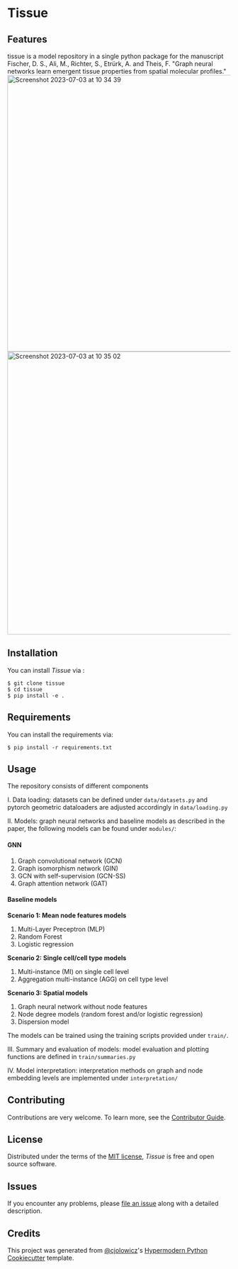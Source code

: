 # Tissue



## Features

tissue is a model repository in a single python package for the manuscript Fischer, D. S., Ali, M., Richter, S., Etrürk, A. and Theis, F. "Graph neural networks learn emergent tissue properties from spatial molecular profiles."
<img width="624" alt="Screenshot 2023-07-03 at 10 34 39" src="https://github.com/theislab/tissue_submission/assets/9961724/35595634-2fa9-4fca-b81e-3c8748a33dbb">
<img width="639" alt="Screenshot 2023-07-03 at 10 35 02" src="https://github.com/theislab/tissue_submission/assets/9961724/03d4c956-c555-46bb-b62e-ccd1fb493da7">


## Installation

You can install _Tissue_ via :

```console
$ git clone tissue
$ cd tissue
$ pip install -e .
```

## Requirements

You can install the requirements via:

```console
$ pip install -r requirements.txt
```

## Usage

The repository consists of different components

I. Data loading: datasets can be defined under `data/datasets.py` and pytorch geometric dataloaders are adjusted accordingly in `data/loading.py`

II. Models: graph neural networks and baseline models as described in the paper, the following models can be found under `modules/`:
#### GNN
1. Graph convolutional network (GCN)
2. Graph isomorphism network (GIN)
3. GCN with self-supervision (GCN-SS)
4. Graph attention network (GAT)

#### Baseline models
**Scenario 1: Mean node features models**
1. Multi-Layer Preceptron (MLP)
2. Random Forest
3. Logistic regression

**Scenario 2: Single cell/cell type models**
1. Multi-instance (MI) on single cell level
2. Aggregation multi-instance (AGG) on cell type level

**Scenario 3: Spatial models**
1. Graph neural network without node features
2. Node degree models (random forest and/or logistic regression)
3. Dispersion model

The models can be trained using the training scripts provided under `train/`.

III. Summary and evaluation of models: model evaluation and plotting functions are defined in `train/summaries.py`

IV. Model interpretation: interpretation methods on graph and node embedding levels are implemented under `interpretation/`

   
## Contributing

Contributions are very welcome.
To learn more, see the [Contributor Guide].

## License

Distributed under the terms of the [MIT license][license],
_Tissue_ is free and open source software.

## Issues

If you encounter any problems,
please [file an issue] along with a detailed description.

## Credits

This project was generated from [@cjolowicz]'s [Hypermodern Python Cookiecutter] template.

[@cjolowicz]: https://github.com/cjolowicz
[pypi]: https://pypi.org/
[hypermodern python cookiecutter]: https://github.com/cjolowicz/cookiecutter-hypermodern-python
[file an issue]: https://github.com/mayarali/tissue/issues
[pip]: https://pip.pypa.io/

<!-- github-only -->

[license]: https://github.com/mayarali/tissue/blob/main/LICENSE
[contributor guide]: https://github.com/mayarali/tissue/blob/main/CONTRIBUTING.md
[command-line reference]: https://tissue.readthedocs.io/en/latest/usage.html
